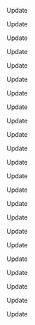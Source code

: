 Update

Update

Update

Update

Update

Update

Update

Update

Update

Update

Update

Update

Update

Update

Update

Update

Update

Update

Update

Update

Update

Update

Update

